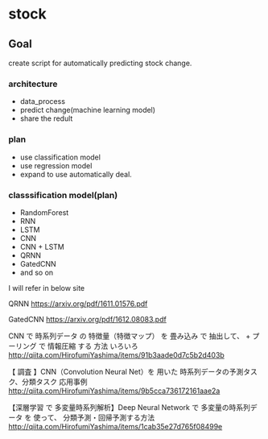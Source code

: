 # stock
## Goal
create script for automatically predicting stock change.

### architecture
 - data_process
 - predict change(machine learning model)
 - share the redult 

### plan
 - use classification model
 - use regression model
 - expand to use automatically deal.

### classsification model(plan)
 - RandomForest
 - RNN
 - LSTM
 - CNN
 - CNN + LSTM
 - QRNN
 - GatedCNN
 - and so on


I will refer in below site

QRNN
https://arxiv.org/pdf/1611.01576.pdf

GatedCNN
https://arxiv.org/pdf/1612.08083.pdf

CNN で 時系列データ の 特徴量（特徴マップ） を 畳み込み で 抽出して、 + プーリング で 情報圧縮 する 方法 いろいろ
http://qiita.com/HirofumiYashima/items/91b3aade0d7c5b2d403b

【 調査 】CNN（Convolution Neural Net）を 用いた 時系列データの予測タスク、分類タスク 応用事例
http://qiita.com/HirofumiYashima/items/9b5cca736172161aae2a

【深層学習 で 多変量時系列解析】Deep Neural Network で 多変量の時系列データ を 使って、 分類予測・回帰予測する方法
http://qiita.com/HirofumiYashima/items/1cab35e27d765f08499e
